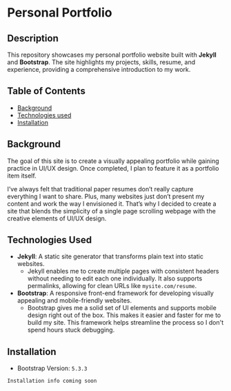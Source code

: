 # Personal Portfolio

## Description
This repository showcases my personal portfolio website built with **Jekyll** and **Bootstrap**. The site highlights my projects, skills, resume, and experience, providing a comprehensive introduction to my work.

## Table of Contents
- [Background](#background)
- [Technologies used](#technologies-used)
- [Installation](#installation)

## Background
The goal of this site is to create a visually appealing portfolio while gaining practice in UI/UX design. Once completed, I plan to feature it as a portfolio item itself.

I’ve always felt that traditional paper resumes don’t really capture everything I want to share. Plus, many websites just don’t present my content and work the way I envisioned it. That’s why I decided to create a site that blends the simplicity of a single page scrolling webpage with the creative elements of UI/UX design.

## Technologies Used
- **Jekyll**: A static site generator that transforms plain text into static websites.
  - Jekyll enables me to create multiple pages with consistent headers without needing to edit each one individually. It also supports permalinks, allowing for clean URLs like `mysite.com/resume`.
- **Bootstrap**: A responsive front-end framework for developing visually appealing and mobile-friendly websites.
  - Bootstrap gives me a solid set of UI elements and supports mobile design right out of the box. This makes it easier and faster for me to build my site. This framework helps streamline the process so I don't spend hours stuck debugging.

## Installation
- Bootstrap Version: `5.3.3`
```
Installation info coming soon



